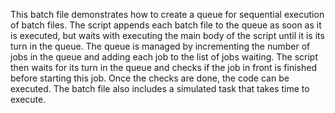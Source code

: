 This batch file demonstrates how to create a queue for sequential execution of batch files. The script appends each batch file to the queue as soon as it is executed, but waits with executing the main body of the script until it is its turn in the queue. The queue is managed by incrementing the number of jobs in the queue and adding each job to the list of jobs waiting. The script then waits for its turn in the queue and checks if the job in front is finished before starting this job. Once the checks are done, the code can be executed. The batch file also includes a simulated task that takes time to execute.
